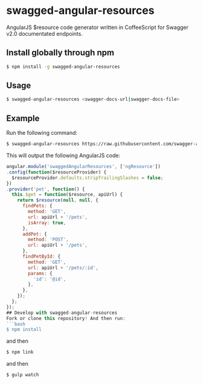 swagged-angular-resources
=========================
AngularJS $resource code generator written in CoffeeScript for Swagger v2.0 documentated endpoints.
## Install globally through npm
```bash
$ npm install -g swagged-angular-resources
```
## Usage
```bash
$ swagged-angular-resources <swagger-docs-url|swagger-docs-file>
```
## Example
Run the following command:
```bash
$ swagged-angular-resources https://raw.githubusercontent.com/swagger-api/swagger-spec/master/examples/v2.0/json/petstore-expanded.json
```
This will output the following AngularJS code:
```javascript
angular.module('swaggedAngularResources', ['ngResource'])
.config(function($resourceProvider) {
  $resourceProvider.defaults.stripTrailingSlashes = false;
})
.provider('pet', function() {
  this.$get = function($resource, apiUrl) {
    return $resource(null, null, {
      findPets: {
        method: 'GET',
        url: apiUrl + '/pets',
        isArray: true,
      },
      addPet: {
        method: 'POST',
        url: apiUrl + '/pets',
      },
      findPetById: {
        method: 'GET',
        url: apiUrl + '/pets/:id',
        params: {
          'id': '@id',
        },
      },
    });
  };
});
## Develop with swagged-angular-resources
Fork or clone this repository! And then run:
```bash
$ npm install 
```
and then
```bash
$ npm link
```
and then
```bash
$ gulp watch
```

